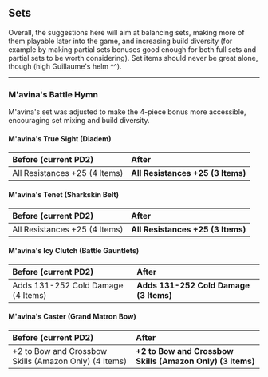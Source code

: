 ## Sets

Overall, the suggestions here will aim at balancing sets, making more of them playable later into the game, and increasing build diversity (for example by making partial sets bonuses good enough for both full sets and partial sets to be worth considering). Set items should never be great alone, though (high Guillaume's helm ^^).

---

### M'avina's Battle Hymn

M'avina's set was adjusted to make the 4-piece bonus more accessible, encouraging set mixing and build diversity.

#### M'avina's True Sight (Diadem)

| Before (current PD2)                      | After                                    |
|:------------------------------------------|:-----------------------------------------|
| All Resistances +25 (4 Items)             | **All Resistances +25 (3 Items)**        |

#### M'avina's Tenet (Sharkskin Belt)

| Before (current PD2)                      | After                                    |
|:------------------------------------------|:-----------------------------------------|
| All Resistances +25 (4 Items)             | **All Resistances +25 (3 Items)**        |

#### M'avina's Icy Clutch (Battle Gauntlets)

| Before (current PD2)                      | After                                    |
|:------------------------------------------|:-----------------------------------------|
| Adds 131-252 Cold Damage (4 Items)        | **Adds 131-252 Cold Damage (3 Items)**   |

#### M'avina's Caster (Grand Matron Bow)

| Before (current PD2)                                     | After                                                   |
|:---------------------------------------------------------|:---------------------------------------------------------|
| +2 to Bow and Crossbow Skills (Amazon Only) (4 Items)    | **+2 to Bow and Crossbow Skills (Amazon Only) (3 Items)** |
